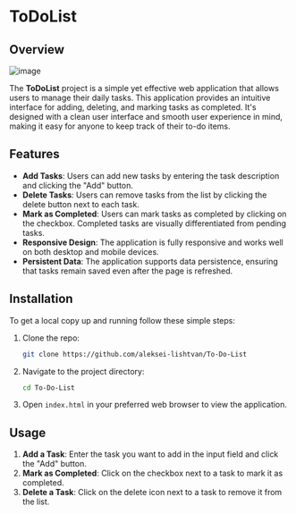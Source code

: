 # ToDoList

## Overview
![image](https://github.com/user-attachments/assets/d4196591-ab90-4c14-81a9-ca5b294267a0)

The **ToDoList** project is a simple yet effective web application that allows users to manage their daily tasks. This application provides an intuitive interface for adding, deleting, and marking tasks as completed. It's designed with a clean user interface and smooth user experience in mind, making it easy for anyone to keep track of their to-do items.

## Features

- **Add Tasks**: Users can add new tasks by entering the task description and clicking the "Add" button.
- **Delete Tasks**: Users can remove tasks from the list by clicking the delete button next to each task.
- **Mark as Completed**: Users can mark tasks as completed by clicking on the checkbox. Completed tasks are visually differentiated from pending tasks.
- **Responsive Design**: The application is fully responsive and works well on both desktop and mobile devices.
- **Persistent Data**: The application supports data persistence, ensuring that tasks remain saved even after the page is refreshed.

## Installation

To get a local copy up and running follow these simple steps:

1. Clone the repo:
   ```sh
   git clone https://github.com/aleksei-lishtvan/To-Do-List
   ```
2. Navigate to the project directory:
   ```sh
   cd To-Do-List
   ```
3. Open `index.html` in your preferred web browser to view the application.

## Usage

1. **Add a Task**: Enter the task you want to add in the input field and click the "Add" button.
2. **Mark as Completed**: Click on the checkbox next to a task to mark it as completed.
3. **Delete a Task**: Click on the delete icon next to a task to remove it from the list.
